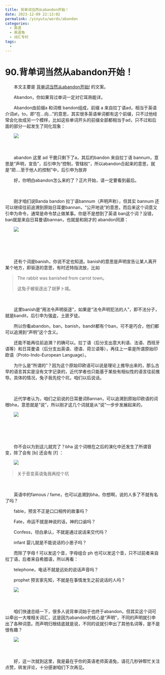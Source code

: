 ```yaml
---
title: 背单词当然从abandon开始！
date: 2023-12-09 22:13:02
permalink: /yinyutu/words/abandon
categories:
  - 英语
  - 英语兔
  - 词汇专栏
tags:
  - 
---
```

# 90.背单词当然从abandon开始！

　　本文主要是 [背单词当然从abandon开始!](https://www.bilibili.com/video/BV1P5411U7hn/)  的文案。

　　‍Abandon，你如果背过单词一定对它耳熟能详。‍‍

<!-- more -->

　　Abandon由前缀a 和词根 bandon组成，前缀 a 来自拉丁语ad，相当于英语介词at，to，即“在...向...”的意思，其实很多英语单词都有这个前缀，‍‍只不过他经常会化妆成另一个模样，比如这些单词开头的前缀‍‍全部都相当于ad，只不过和后面的部分一起发生了同化现象：

　　![](https://image.peterjxl.com/blog/image-20231209180449-kgdm63i.png)

　　‍

　　abandon 这里‍‍ ad 干脆只剩下了a‍‍，其后的bandon 来自拉丁语 bannum，意思是“声明，宣告”，后引申为‍‍“控制，管辖权”，所以abandon合起来的意思，就是“把....至于他人的控制”中‍‍，后引申为放弃

　　好，你明白abandon怎么来的了？正片开始，请一定要看到最后。

　　‍

　　刚才咱们说Banda bandon 拉丁语bannum（声明声称），‍‍但其实 bannum 还可以继续往前追溯到原始日耳曼bannan，“公开地说”的意思，而后来这个词意又引申为命令，通常是命令禁止做某事。‍‍你是不是想到了英语 ban这个词？没错，ban就是来自日耳曼语bannan，也就是和刚才的‍‍ abandon同源：

　　![](https://image.peterjxl.com/blog/image-20231209180715-pqunhef.png)

　　‍

　　‍

　　还有个词是banish，你说不定也知道。‍‍banish的意思是声明宣告让某人离开某个地方，即驱逐的意思，有时还特指‍‍流放，比如

> The rabbit was banished from carrot town。
>
> 这兔子被驱逐出了胡萝卜城。‍‍

　　‍

　　这里banish是“用法令声明驱逐”，如果是“法令声明犯法的人”，‍‍即不法分子，就是bandit，‍‍后引申为强盗，土匪歹徒。

　　所以你看abandon，ban，banish，bandit都有个ban，可不是巧合，他们都可以追溯到“声明”这个含义。

　　还能不能再往前追溯？‍‍的确可以。拉丁语（后分支出意大利语、法语、西班牙语等）和日耳曼语（后分支出英语、德语、荷兰语等），再往上一辈是所谓原始印欧语（Proto-Indo-European Language）。

　　为什么是“所谓的‍‍”？因为这个原始印欧语可以说是理论上推导出来的，那么古早的语言其实是没有文字记录的，‍‍近代学者也只能基于某些有相似性的语言往前推导。‍‍具体的情况，兔子我先挖个坑，咱们以后说话。‍‍

　　‍

　　近代学者认为，咱们之前说的日耳曼词Bannan，可以追溯到原始印欧语的词根bha，‍‍意思就是“说”，所以刚才这几个词就是从“说”一步步发展起来的，

　　![](https://image.peterjxl.com/blog/image-20231209181120-4x00qpz.png)

　　‍

　　‍

　　你不会以为到这儿就完了？bha 这个词根在之后的演化中还发生了所谓音变，‍‍除了会有 [b] 还会有 [f] ：

　　![](https://image.peterjxl.com/blog/image-20231209181209-isp5smz.png)

> 关于音变英语兔我再挖个坑

　　‍

　　英语中的famous / fame，也可以追溯到bha，你想‍‍啊，说的人多了不就有名了吗？

　　fable，预言不正是口口相传的故事吗？‍‍

　　Fate，命运不就是神说的话，神的口谕吗？

　　Confess，坦白承认，‍‍不就是通过说话来交代吗？

　　infant 婴儿就是不能说话的小崽子吗？‍‍

　　而除了字母 f 可以发这个音，字母组合 ph 也可以发这个音，‍‍只不过前者来自拉丁语，后者来自希腊语，所以再看：

　　telephone，‍‍电话不就是远处的说话声音吗？

　　prophet 预言家先知，‍‍不就是在事情发生之前说话的人吗？

　　![](https://image.peterjxl.com/blog/image-20231209181405-85ej83g.png)

　　‍

　　咱们快速总结一下，‍‍很多人说背单词始于也终于abandon，但其实这个词可以牵出一大堆相关词汇，‍‍这是因为abandon的核心是“声明”，不同的声明就引申出了各种词意。‍‍而声明归根结底就是说，不同的说就引申出了其他名词等，是不是很有趣？‍‍

　　![](https://image.peterjxl.com/blog/image-20231209181501-i2wps7e.png)

　　‍

　　好，这一次就到这里，我是最在乎你的英语老师英语兔，请花几秒钟帮忙关注点赞，‍‍转发评论，十分感谢咱们下次再见。‍‍‍

　　‍
